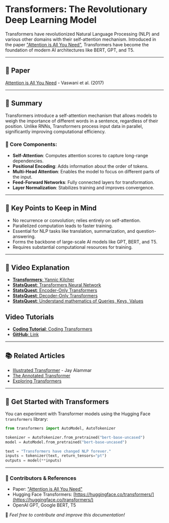 # Transformers: The Revolutionary Deep Learning Model

Transformers have revolutionized Natural Language Processing (NLP) and various other domains with their self-attention mechanism. Introduced in the paper ["Attention is All You Need"](https://arxiv.org/abs/1706.03762), Transformers have become the foundation of modern AI architectures like BERT, GPT, and T5.

---

## 📜 Paper
[Attention is All You Need](https://arxiv.org/abs/1706.03762) - Vaswani et al. (2017)

---

## 📖 Summary
Transformers introduce a self-attention mechanism that allows models to weigh the importance of different words in a sentence, regardless of their position. Unlike RNNs, Transformers process input data in parallel, significantly improving computational efficiency.

### 🔹 Core Components:
- **Self-Attention**: Computes attention scores to capture long-range dependencies.
- **Positional Encoding**: Adds information about the order of tokens.
- **Multi-Head Attention**: Enables the model to focus on different parts of the input.
- **Feed-Forward Networks**: Fully connected layers for transformation.
- **Layer Normalization**: Stabilizes training and improves convergence.

---

## 📌 Key Points to Keep in Mind
- No recurrence or convolution; relies entirely on self-attention.
- Parallelized computation leads to faster training.
- Essential for NLP tasks like translation, summarization, and question-answering.
- Forms the backbone of large-scale AI models like GPT, BERT, and T5.
- Requires substantial computational resources for training.

---

## 🎥 Video Explanation
- [**Transformers**: Yannic Kilcher](https://www.youtube.com/watch?v=4Bdc55j80l8)<br>
- [**StatsQuest**: Transformers Neural Network](https://www.youtube.com/watch?v=zxQyTK8quyY)<br>
- [**StatsQuest**: Encoder-Only Transformers](https://www.youtube.com/watch?v=GDN649X_acE&t=3s)<br>
- [**StatsQuest**: Decoder-Only Transformers](https://www.youtube.com/watch?v=bQ5BoolX9Ag&t=1731s)<br>
- [**StatsQuest**: Understand mathematics of Queries, Keys, Values](https://www.youtube.com/watch?v=KphmOJnLAdI&t=268s)<br>

## Video Tutorials
- [**Coding Tutorial**: Coding Transformers](https://www.youtube.com/watch?v=ISNdQcPhsts&t=10537s)
- [**GitHub**: Link](https://github.com/hkproj/pytorch-transformer)

---

## 📚 Related Articles
- [Illustrated Transformer](http://jalammar.github.io/illustrated-transformer/) - Jay Alammar
- [The Annotated Transformer](https://nlp.seas.harvard.edu/2018/04/03/attention.html)
- [Exploring Transformers](https://huggingface.co/course/chapter1)

---

## 🚀 Get Started with Transformers
You can experiment with Transformer models using the Hugging Face `transformers` library:
```python
from transformers import AutoModel, AutoTokenizer

tokenizer = AutoTokenizer.from_pretrained("bert-base-uncased")
model = AutoModel.from_pretrained("bert-base-uncased")

text = "Transformers have changed NLP forever."
inputs = tokenizer(text, return_tensors="pt")
outputs = model(**inputs)
```

---

### 🌟 Contributors & References
- Paper: ["Attention is All You Need"](https://arxiv.org/abs/1706.03762)
- Hugging Face Transformers: [https://huggingface.co/transformers/](https://huggingface.co/transformers/)
- OpenAI GPT, Google BERT, T5


🔹 *Feel free to contribute and improve this documentation!*
